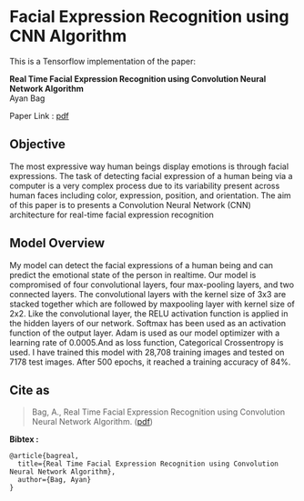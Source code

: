 # Facial Expression Recognition using CNN Algorithm
This is a Tensorflow implementation of the  paper:<br/>


**Real Time Facial Expression Recognition using Convolution Neural Network Algorithm**<br/>
Ayan Bag <br/>


Paper Link : [pdf](https://www.ijraset.com/fileserve.php?FID=31485)

## Objective

The most expressive way human beings display emotions is through facial expressions. The task of detecting facial
expression of a human being via a computer is a very complex process due to its variability present across human faces
including color, expression, position, and orientation. The aim of this paper is to presents a Convolution Neural Network (CNN)
architecture for real-time facial expression recognition

## Model Overview
My model can detect the facial expressions of a human being and can predict the emotional state of the person in realtime. Our model is compromised of four convolutional layers, 
four max-pooling layers, and two connected layers. The convolutional layers with the kernel size of 3x3 are stacked together which are followed by maxpooling layer with kernel
size of 2x2. Like the convolutional layer, the RELU activation function is applied in the hidden layers of our network. Softmax has been used as an activation function of the 
output layer. Adam is used as our model optimizer with a learning rate of 0.0005.And as loss function, Categorical Crossentropy is used. I have trained this model with 28,708 
training images and tested on 7178 test images. After 500 epochs, it reached a training accuracy of 84%.


## Cite as
>Bag, A., Real Time Facial Expression Recognition using Convolution Neural Network Algorithm. ([pdf](https://www.ijraset.com/fileserve.php?FID=31485))

**Bibtex :**
```
@article{bagreal,
  title={Real Time Facial Expression Recognition using Convolution Neural Network Algorithm},
  author={Bag, Ayan}
}
```
